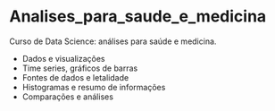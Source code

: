 # Analises_para_saude_e_medicina
 Curso de Data Science: análises para saúde e medicina.
* Dados e visualizações
* Time series, gráficos de barras
* Fontes de dados e letalidade
* Histogramas e resumo de informações
* Comparações e análises